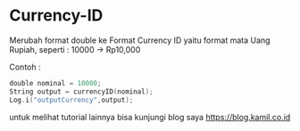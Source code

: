 # Currency-ID

Merubah format double ke Format Currency ID yaitu format mata Uang Rupiah, seperti : 10000 -> Rp10,000

Contoh :
```swift
double nominal = 10000;
String output = currencyID(nominal);
Log.i("outputCurrency",output);
```

untuk melihat tutorial lainnya bisa kunjungi blog saya https://blog.kamil.co.id
